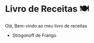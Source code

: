 # Livro de Receitas :plate_with_cutlery:

Olá, Bem-vindo ao meu livro de receitas

- Strogonoff de Frango
